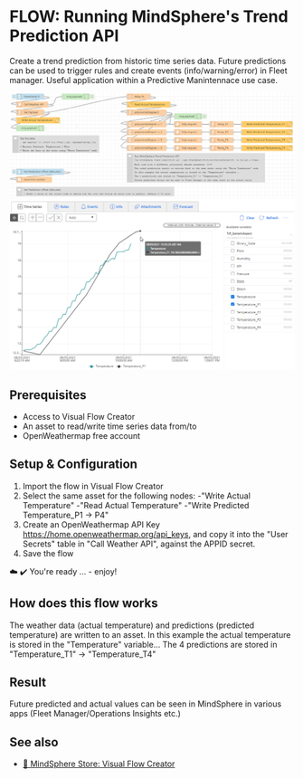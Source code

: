 # FLOW: Running MindSphere's Trend Prediction API

Create a trend prediction from historic time series data. Future predictions can be used to trigger rules and create events (info/warning/error) in Fleet manager. Useful application within a Predictive Manintennace use case.

![image](./doc/trendPrediction.png)
![image](./doc/trendPredictionValues.png)

## Prerequisites
- Access to Visual Flow Creator
- An asset to read/write time series data from/to
- OpenWeathermap free account

## Setup & Configuration

1. Import the flow in Visual Flow Creator
2. Select the same asset for the following nodes:
	-"Write Actual Temperature"
	-"Read Actual Temperature"
	-"Write Predicted Temperature_P1 -> P4"
3. Create an OpenWeathermap API Key https://home.openweathermap.org/api_keys, and copy it into the "User Secrets" table in "Call Weather API", against the APPID secret.
3. Save the flow

:cloud: :heavy_check_mark: You're ready ... - enjoy!

## How does this flow works
The weather data (actual temperature) and predictions (predicted temperature) are written to an asset. In this example the actual temperature is stored in the "Temperature" variable...
The 4 predictions are stored in "Temperature_T1" -> "Temperature_T4"

## Result
Future predicted and actual values can be seen in MindSphere in various apps (Fleet Manager/Operations Insights etc.) 

## See also
- [:shopping_cart: MindSphere Store: Visual Flow Creator](https://www.dex.siemens.com/mindsphere/applications/visual-flow-creator?viewState=DetailView&cartID=&portalUser=&store=&cclcl=en_US)


